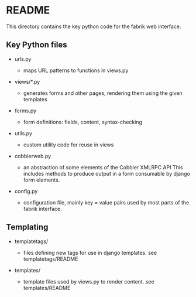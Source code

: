 README
======

This directory contains the key python code for the fabrik web interface.

Key Python files
----------------

* urls.py
  - maps URL patterns to functions in views.py

* views/*.py
  - generates forms and other pages, rendering them using the given templates 

* forms.py
  - form definitions: fields, content, syntax-checking


* utils.py
  - custom utility code for reuse in views

* cobblerweb.py
  - an abstraction of some elements of the Cobbler XMLRPC API
	This includes methods to produce output in a form consumable by django
	form elements.

* config.py
  - configuration file, mainly key = value pairs
    used by most parts of the fabrik interface.

Templating
----------

* templatetags/
  - files defining new tags for use in django templates.
  see templatetags/README

* templates/
  - template files used by views.py to render content.
    see templates/README


